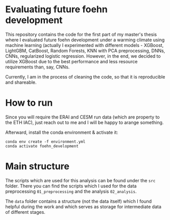 # Evaluating future foehn development
This repository contains the code for the first part of my master's thesis where I evaluated future foehn development under a warming climate using machine learning (actually I experimented with different models - XGBoost, LightGBM, CatBoost, Random Forests, KNN with PCA preprocessing, DNNs, CNNs, regularized logistic regression. However, in the end, we decided to utilize XGBoost due to the best performance and less resource requirements than, say, CNNs. 

Currently, I am in the process of cleaning the code, so that it is reproducible and shareable.

# How to run
Since you will require the ERAI and CESM run data (which are property to the ETH IAC), just reach out to me and I will be happy to arange something.

Afterward, install the conda environment & activate it:

```
conda env create -f environment.yml
conda activate foehn_development
```



# Main structure 
The scripts which are used for this analysis can be found under the `src` folder. There you can find the scripts which I used for the data preprocessing `01_preprocessing` and the analysis `02_analysis`.

The `data` folder contains a structure (not the data itself) which I found helpful during the work and which serves as storage for intermediate data of different stages.


